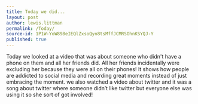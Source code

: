 ```yaml
---
title: Today we did...
layout: post
author: lewis.littman
permalink: /Today/
source-id: 1P1W-YoW898eIEQlZxsoQyn8tsMffJCMRSOhnKSYQJ-Y
published: true
---
```

Today we looked at a video that was about someone who didn't have a phone on them and all her friends did. All her friends incidentally were excluding her because they were all on their phones! It shows how people are addicted to social media and recording great moments instead of just embracing the moment. we also watched a video about twitter and it was a song about twitter where someone didn’t like twitter but everyone else was using it so she sort of got involved!

